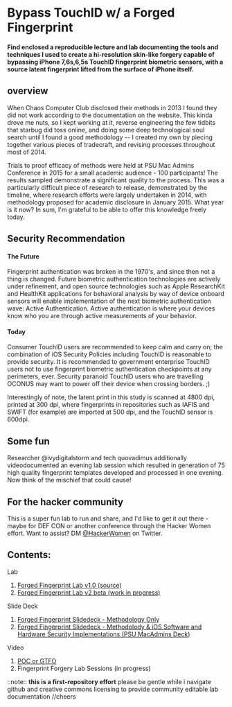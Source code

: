 # Bypass TouchID w/ a Forged Fingerprint
#### Find enclosed a reproducible lecture and lab documenting the tools and techniques I used to create a hi-resolution skin-like forgery capable of bypassing iPhone 7,6s,6,5s TouchID fingerprint biometric sensors, with a source latent fingerprint lifted from the surface of iPhone itself. 
## overview
When Chaos Computer Club disclosed their methods in 2013 I found they did not work according to the documentation on the website.  This kinda drove me nuts, so I kept working at it, reverse engineering the few tidbits that starbug did toss online, and doing some deep technological soul search until I found a good methodology -- I created my own by piecing together various pieces of tradecraft, and revising processes throughout most of 2014.  

Trials to proof efficacy of methods were held at PSU Mac Admins Conference in 2015 for a small academic audience - 100 participants! The results sampled demonstrate a significant quality to the process. This was a particularly difficult piece of research to release, demonstrated by the timeline, where research efforts were largely undertaken in 2014, with methodology proposed for academic disclosure in January 2015. What year is it now? In sum, I'm grateful to be able to offer this knowledge freely today. 

## Security Recommendation

#### The Future
Fingerprint authentication was broken in the 1970's, and since then not a thing is changed.  Future biometric authentication technologies are actively under refinement, and open source technologies such as Apple ResearchKit and HealthKit applications for behavioral analysis by way of device onboard sensors will enable implementation of the next biometric authentication wave: Active Authentication. Active authentication is where your devices know who you are through active measurements of your behavior.  

#### Today
Consumer TouchID users are recommended to keep calm and carry on; the combination of iOS Security Policies including TouchID is reasonable to provide security.  It is recommended to government enterprise TouchID users not to use fingerprint biometric authentication checkpoints at any perimeters, ever.  Security paranoid TouchID users who are travelling OCONUS may want to power off their device when crossing borders. ;)

Interestingly of note, the latent print in this study is scanned at 4800 dpi, printed at 300 dpi, where fingerprints in repositories such as IAFIS and SWIFT (for example) are imported at 500 dpi, and the TouchID sensor is 600dpi.

## Some fun
Researcher @ivydigitalstorm and tech quovadimus additionally videodocumented an evening lab session which resulted in generation of 75 high quality fingerprint templates developed and processed in one evening.  Now think of the mischief that could cause!

## For the hacker community
This is a super fun lab to run and share, and I'd like to get it out there - maybe for DEF CON or another conference through the Hacker Women effort. Want to assist? DM [@HackerWomen](https://twitter.com/hackerwomen) on Twitter. 

## Contents:
Lab
1. [Forged Fingerprint Lab v1.0 (source)](https://github.com/ivydigitalstorm/BypassTouchID/tree/master/Bypass_TouchID_Lab)
1. [Forged Fingerprint Lab v2 beta (work in progress)](https://github.com/ivydigitalstorm/BypassTouchID/tree/master/Bypass_TouchID_Lab)

Slide Deck
1. [Forged Fingerprint Slidedeck - Methodology Only](https://github.com/ivydigitalstorm/BypassTouchID/blob/master/_WS02-01-Bypass_Touch_ID_With_A_Forged_Fingerprint_-_Ivy_Thomas.pdf)
1. [Forged Fingerprint Slidedeck - Methodolody & iOS Software and Hardware Security Implementations (PSU MacAdmins Deck)](https://github.com/ivydigitalstorm/BypassTouchID/blob/master/_PSU_2015-Bypass_TouchID_With_A_Forged_Fingerprint-J_Ivy_Thomas_v1.pdf)

Video
1. [POC or GTFO](https://www.youtube.com/watch?v=pUdTUau0pCE)
2. Fingerprint Forgery Lab Sessions (in progress)

::note::
**this is a first-repository effort** please be gentle while i navigate github and creative commons licensing to provide community editable lab documentation //cheers
